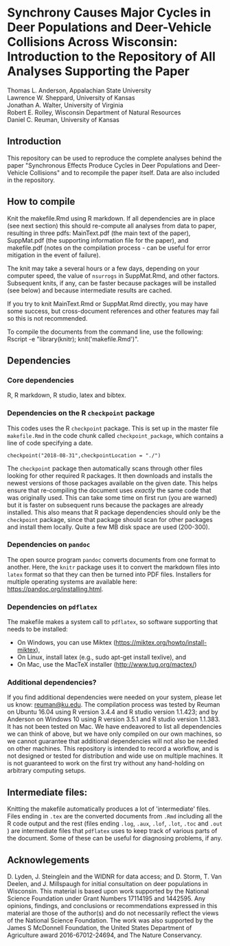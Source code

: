 # Synchrony Causes Major Cycles in Deer Populations and Deer-Vehicle Collisions Across Wisconsin: Introduction to the Repository of All Analyses Supporting the Paper

Thomas L. Anderson, Appalachian State University  
Lawrence W. Sheppard, University of Kansas  
Jonathan A. Walter, University of Virginia  
Robert E. Rolley, Wisconsin Department of Natural Resources  
Daniel C. Reuman, University of Kansas  

## Introduction

This repository can be used to reproduce the complete analyses behind the paper "Synchronous Effects Produce 
Cycles in Deer Populations and Deer-Vehicle Collisions" and to recompile the paper itself. Data are also included in the repository. 

## How to compile

Knit the makefile.Rmd using R markdown. If all dependencies are in place (see next section) this should re-compute all analyses from data to paper, resulting in three pdfs: MainText.pdf (the main text of the paper), SuppMat.pdf (the supporting information file for the paper), and makefile.pdf (notes on the compilation process - can be useful for error mitigation in the event of failure). 

The knit may take a several hours or a few days, depending on your computer speed, the value of `nsurrogs` in SuppMat.Rmd, and other factors. Subsequent knits, if any, can be faster because packages will be installed (see below) and because intermediate results are cached.

If you try to knit MainText.Rmd or SuppMat.Rmd directly, you may have some success, but cross-document references and other features may fail so this is not recommended.

To compile the documents from the command line, use the following: Rscript -e "library(knitr); knit('makefile.Rmd')".

## Dependencies

### Core dependencies

R, R markdown, R studio, latex and bibtex. 

### Dependencies on the R `checkpoint` package

This codes uses the R `checkpoint` package. This is set up in the master file `makefile.Rmd` in the code chunk called `checkpoint_package`, which contains a line of code specifying a date.

    checkpoint("2018-08-31",checkpointLocation = "./")

The `checkpoint` package then automatically scans through other files looking for other required R packages. It then downloads and installs the newest versions of those packages available on the given date. This helps ensure that re-compiling the document uses _exactly_ the same code that was originally used. This can take some time on first run (you are warned) but it is faster on subsequent runs because the packages are already installed. This also means that R package dependencies should only be the `checkpoint` package, since that package should scan for other packages and install them locally. Quite a few MB disk space are used (200-300).

### Dependencies on `pandoc`

The open source program `pandoc` converts documents from one format to another. Here, the `knitr` package uses it to convert the markdown files into `latex` format so that they can then be turned into PDF files. Installers for multiple operating systems are available here: https://pandoc.org/installing.html.

### Dependencies on `pdflatex`

The makefile makes a system call to `pdflatex`, so software supporting that needs to be installed:

  * On Windows, you can use Miktex (https://miktex.org/howto/install-miktex), 
  * On Linux, install latex (e.g., sudo apt-get install texlive), and
  * On Mac, use the MacTeX installer (http://www.tug.org/mactex/)

### Additional dependencies?

If you find additional dependencies were needed on your system, please let us know: reuman@ku.edu. The compilation process was tested by Reuman on Ubuntu 16.04 using R version 3.4.4 and R studio version 1.1.423; and by Anderson on Windows 10 using R version 3.5.1 and R studio version 1.1.383. It has not been tested on Mac. We have endeavored to list all dependencies we can think of above, but we have only compiled on our own machines, so we cannot guarantee that additional dependencies will not also be needed on other machines. This repository is intended to record a workflow, and is not designed or tested for distribution and wide use on multiple machines. It is not guaranteed to work on the first try without any hand-holding on arbitrary computing setups.

## Intermediate files:

Knitting the makefile automatically produces a lot of 'intermediate' files. Files ending in `.tex` are the converted documents from `.Rmd` including all the R code output and the rest (files ending `.log`, `.aux`, `.lof`, `.lot`, `.toc`  and `.out` ) are intermediate files that `pdflatex` uses to keep track of various parts of the document. Some of these can be useful for diagnosing problems, if any. 

## Acknowlegements

D. Lyden, J. Steinglein and the WIDNR for data access; and D. Storm, T. Van Deelen, and J. 
Millspaugh for initial consultation on deer populations in Wisconsin. This material is based upon 
work supported by the National Science Foundation under Grant Numbers 17114195 and 1442595. Any 
opinions, findings, and conclusions or recommendations expressed in this material are those of 
the author(s) and do not necessarily reflect the views of the National Science Foundation. The work was also supported by the James S McDonnell Foundation, the United States Department of Agriculture award 2016-67012-24694, and The Nature Conservancy. 

